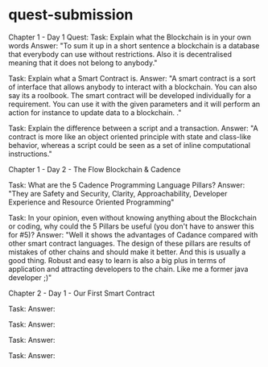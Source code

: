 # quest-submission

Chapter 1 - Day 1 
Quest:
Task: Explain what the Blockchain is in your own words
Answer: "To sum it up in a short sentence a blockchain is a database that everybody can use without restrictions. Also it is decentralised meaning that it does not belong to anybody."

Task: Explain what a Smart Contract is.
Answer: "A smart contract is a sort of interface that allows anybody to interact with a blockchain. You can also say its a roolbook. The smart contract will be developed individually for a requirement. You can use it with the given parameters and it will perform an action for instance to update data to a blockchain. ."

Task: Explain the difference between a script and a transaction.
Answer: "A contract is more like an object oriented principle with state and class-like behavior, whereas a script could be seen as a set of inline computational instructions."


Chapter 1 - Day 2 - The Flow Blockchain & Cadence

Task: What are the 5 Cadence Programming Language Pillars?
Answer: "They are Safety and Security, Clarity, Approachability, Developer Experience and Resource Oriented Programming"

Task: In your opinion, even without knowing anything about the Blockchain or coding, why could the 5 Pillars be useful (you don't have to answer this for #5)?
Answer: "Well it shows the advantages of Cadance compared with other smart contract languages. The design of these pillars are results of mistakes of other chains and should make it better. And this is usually a good thing. Robust and easy to learn is also a big plus in terms of application and attracting developers to the chain. Like me a former java developer ;)"


Chapter 2 - Day 1 - Our First Smart Contract

Task:
Answer:

Task:
Answer:

Task:
Answer:

Task:
Answer:
